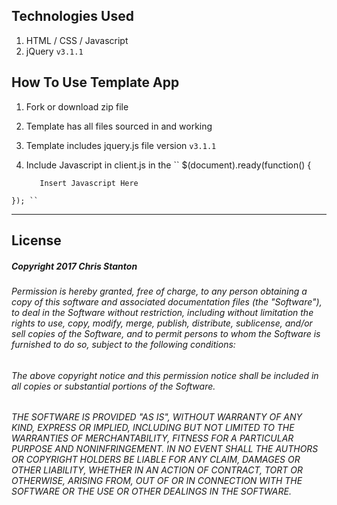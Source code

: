 
## Technologies Used
  1. HTML / CSS / Javascript
  2. jQuery ``v3.1.1``


## How To Use Template App
  1. Fork or download zip file
  2. Template has all files sourced in and working
  3. Template includes jquery.js file version ``v3.1.1``
  4. Include Javascript in client.js in the
      `` $(document).ready(function() {

            Insert Javascript Here

    }); ``

---

## License
##### Copyright 2017 Chris Stanton

###### Permission is hereby granted, free of charge, to any person obtaining a copy of this software and associated documentation files (the "Software"), to deal in the Software without restriction, including without limitation the rights to use, copy, modify, merge, publish, distribute, sublicense, and/or sell copies of the Software, and to permit persons to whom the Software is furnished to do so, subject to the following conditions:

###### The above copyright notice and this permission notice shall be included in all copies or substantial portions of the Software.

###### THE SOFTWARE IS PROVIDED "AS IS", WITHOUT WARRANTY OF ANY KIND, EXPRESS OR IMPLIED, INCLUDING BUT NOT LIMITED TO THE WARRANTIES OF MERCHANTABILITY, FITNESS FOR A PARTICULAR PURPOSE AND NONINFRINGEMENT. IN NO EVENT SHALL THE AUTHORS OR COPYRIGHT HOLDERS BE LIABLE FOR ANY CLAIM, DAMAGES OR OTHER LIABILITY, WHETHER IN AN ACTION OF CONTRACT, TORT OR OTHERWISE, ARISING FROM, OUT OF OR IN CONNECTION WITH THE SOFTWARE OR THE USE OR OTHER DEALINGS IN THE SOFTWARE.
